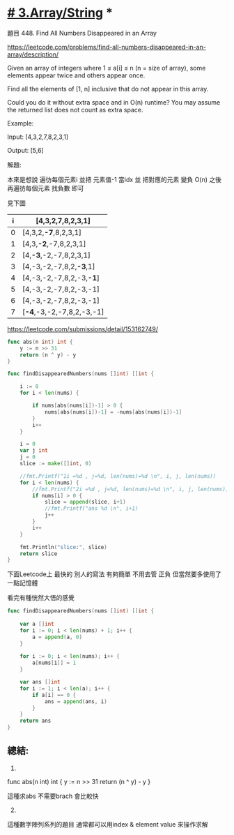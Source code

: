 # [# 3.Array/String](/arraystring.md) *

題目
448. Find All Numbers Disappeared in an Array

https://leetcode.com/problems/find-all-numbers-disappeared-in-an-array/description/

Given an array of integers where 1 ≤ a[i] ≤ n (n = size of array), some elements appear twice and others appear once.

Find all the elements of [1, n] inclusive that do not appear in this array.

Could you do it without extra space and in O(n) runtime? You may assume the returned list does not count as extra space.

Example:

Input:
[4,3,2,7,8,2,3,1]

Output:
[5,6]




解題:

本來是想說 遍彷每個元素i    並把 元素值-1  當idx 並 把對應的元素 變負  O(n)
之後再遍彷每個元素  找負數  即可

見下圖

|i | [4,3,2,7,8,2,3,1] 
|---|--- 
|0 | [4,3,2,**-7**,8,2,3,1] 
|1 | [4,3,**-2**,-7,8,2,3,1] 
|2 | [4,**-3**,-2,-7,8,2,3,1] 
|3 | [4,-3,-2,-7,8,2,**-3**,1] 
|4 | [4,-3,-2,-7,8,2,-3,**-1**]  
|5 | [4,-3,-2,-7,8,2,-3,-1]  
|6 | [4,-3,-2,-7,8,2,-3,-1] 
|7 | [**-4**,-3,-2,-7,8,2,-3,-1] 



https://leetcode.com/submissions/detail/153162749/


```go
func abs(n int) int {
    y := n >> 31
    return (n ^ y) - y
}

func findDisappearedNumbers(nums []int) []int {

    i := 0
    for i < len(nums) {

        if nums[abs(nums[i])-1] > 0 {
            nums[abs(nums[i])-1] = -nums[abs(nums[i])-1]
        }
        i++
    }

    i = 0
    var j int
    j = 0
    slice := make([]int, 0)

    //fmt.Printf("1i =%d , j=%d, len(nums)=%d \n", i, j, len(nums))
    for i < len(nums) {
        //fmt.Printf("2i =%d , j=%d, len(nums)=%d \n", i, j, len(nums))
        if nums[i] > 0 {
            slice = append(slice, i+1)
            //fmt.Printf("ans %d \n", i+1)
            j++
        }
        i++
    }

    fmt.Println("slice:", slice)
    return slice
}
```

下面Leetcode上 最快的 別人的寫法
有夠簡單   不用去管 正負  但當然要多使用了一點記憶體

看完有種恍然大悟的感覺


```go
func findDisappearedNumbers(nums []int) []int {
    
    var a []int
    for i := 0; i < len(nums) + 1; i++ {
        a = append(a, 0)
    }
    
    for i := 0; i < len(nums); i++ {
        a[nums[i]] = 1
    }

    var ans []int
    for i := 1; i < len(a); i++ {
        if a[i] == 0 {
            ans = append(ans, i)
        }
    }
    return ans
}
```

## 總結:
1.
func abs(n int) int {
    y := n >> 31
    return (n ^ y) - y
}

這種求abs 不需要brach  會比較快

2.
這種數字陣列系列的題目  通常都可以用index & element value 來操作求解